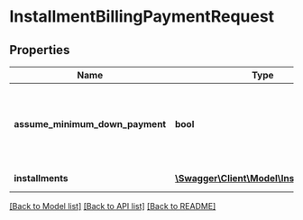 # InstallmentBillingPaymentRequest

## Properties
Name | Type | Description | Notes
------------ | ------------- | ------------- | -------------
**assume_minimum_down_payment** | **bool** | If true, assume minimum down payment will be made | [optional] 
**installments** | [**\Swagger\Client\Model\InstallmentBill[]**](InstallmentBill.md) | List of Installments | [optional] 

[[Back to Model list]](../README.md#documentation-for-models) [[Back to API list]](../README.md#documentation-for-api-endpoints) [[Back to README]](../README.md)


